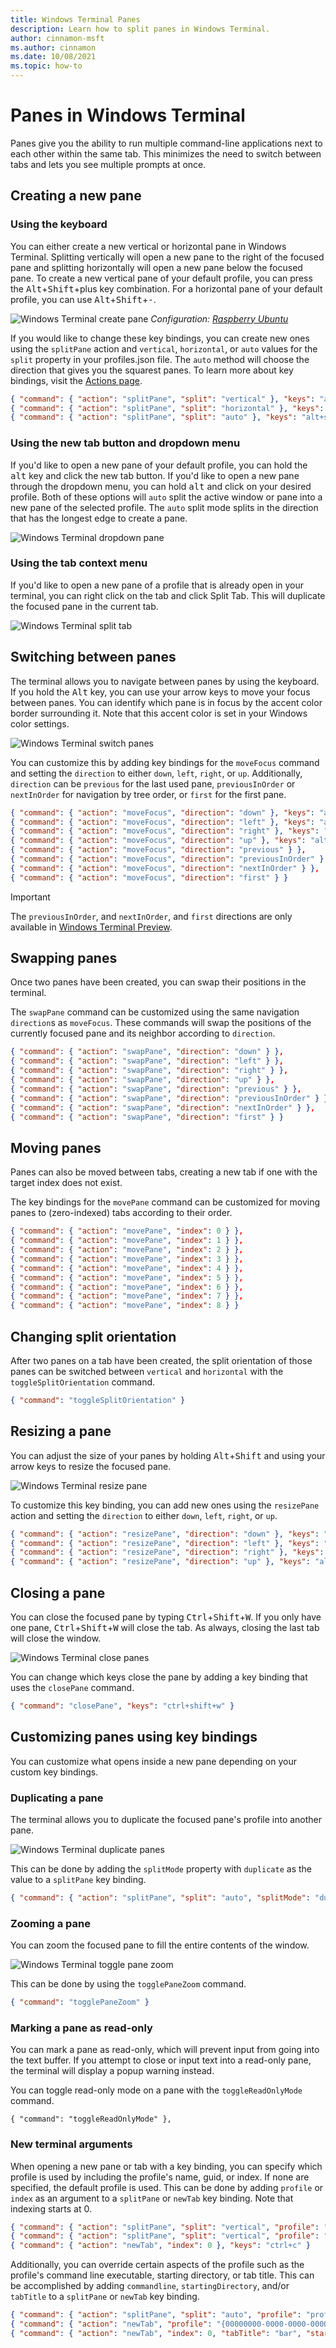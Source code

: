 ```yaml
---
title: Windows Terminal Panes
description: Learn how to split panes in Windows Terminal.
author: cinnamon-msft
ms.author: cinnamon
ms.date: 10/08/2021
ms.topic: how-to
---
```


# Panes in Windows Terminal

Panes give you the ability to run multiple command-line applications next to each other within the same tab. This minimizes the need to switch between tabs and lets you see multiple prompts at once.

## Creating a new pane

### Using the keyboard

You can either create a new vertical or horizontal pane in Windows Terminal. Splitting vertically will open a new pane to the right of the focused pane and splitting horizontally will open a new pane below the focused pane. To create a new vertical pane of your default profile, you can press the <kbd>Alt</kbd>+<kbd>Shift</kbd>+plus key combination. For a horizontal pane of your default profile, you can use <kbd>Alt</kbd>+<kbd>Shift</kbd>+<kbd>-</kbd>.

![Windows Terminal create pane](./images/open-panes.gif)
_Configuration: [Raspberry Ubuntu](./custom-terminal-gallery/raspberry-ubuntu.md)_

If you would like to change these key bindings, you can create new ones using the `splitPane` action and `vertical`, `horizontal`, or `auto` values for the `split` property in your profiles.json file. The `auto` method will choose the direction that gives you the squarest panes. To learn more about key bindings, visit the [Actions page](./customize-settings/actions.md).

```json
{ "command": { "action": "splitPane", "split": "vertical" }, "keys": "alt+shift+plus" },
{ "command": { "action": "splitPane", "split": "horizontal" }, "keys": "alt+shift+-" },
{ "command": { "action": "splitPane", "split": "auto" }, "keys": "alt+shift+d" }
```

### Using the new tab button and dropdown menu

If you'd like to open a new pane of your default profile, you can hold the <kbd>alt</kbd> key and click the new tab button. If you'd like to open a new pane through the dropdown menu, you can hold <kbd>alt</kbd> and click on your desired profile. Both of these options will `auto` split the active window or pane into a new pane of the selected profile. The `auto` split mode splits in the direction that has the longest edge to create a pane.

![Windows Terminal dropdown pane](./images/alt-click-pane.gif)

### Using the tab context menu

If you'd like to open a new pane of a profile that is already open in your terminal, you can right click on the tab and click Split Tab. This will duplicate the focused pane in the current tab.

![Windows Terminal split tab](./images/split-tab.gif)

## Switching between panes

The terminal allows you to navigate between panes by using the keyboard. If you hold the <kbd>Alt</kbd> key, you can use your arrow keys to move your focus between panes. You can identify which pane is in focus by the accent color border surrounding it. Note that this accent color is set in your Windows color settings.

![Windows Terminal switch panes](./images/navigate-panes.gif)

You can customize this by adding key bindings for the `moveFocus` command and setting the `direction` to either `down`, `left`, `right`, or `up`. Additionally, `direction` can be `previous` for the last used pane, `previousInOrder` or `nextInOrder` for navigation by tree order, or `first` for the first pane.

```json
{ "command": { "action": "moveFocus", "direction": "down" }, "keys": "alt+down" },
{ "command": { "action": "moveFocus", "direction": "left" }, "keys": "alt+left" },
{ "command": { "action": "moveFocus", "direction": "right" }, "keys": "alt+right" },
{ "command": { "action": "moveFocus", "direction": "up" }, "keys": "alt+up" },
{ "command": { "action": "moveFocus", "direction": "previous" } },
{ "command": { "action": "moveFocus", "direction": "previousInOrder" } },
{ "command": { "action": "moveFocus", "direction": "nextInOrder" } },
{ "command": { "action": "moveFocus", "direction": "first" } }
```

> [!IMPORTANT]
> The `previousInOrder`, and `nextInOrder`, and `first` directions are only available in [Windows Terminal Preview](https://aka.ms/terminal-preview).

## Swapping panes

Once two panes have been created, you can swap their positions in the terminal.

The `swapPane` command can be customized using the same navigation `direction`s as `moveFocus`. These commands will swap the positions of the currently focused pane and its neighbor according to `direction`.

```json
{ "command": { "action": "swapPane", "direction": "down" } },
{ "command": { "action": "swapPane", "direction": "left" } },
{ "command": { "action": "swapPane", "direction": "right" } },
{ "command": { "action": "swapPane", "direction": "up" } },
{ "command": { "action": "swapPane", "direction": "previous" } },
{ "command": { "action": "swapPane", "direction": "previousInOrder" } },
{ "command": { "action": "swapPane", "direction": "nextInOrder" } },
{ "command": { "action": "swapPane", "direction": "first" } }
```

## Moving panes

Panes can also be moved between tabs, creating a new tab if one with the target index does not exist.

The key bindings for the `movePane` command can be customized for moving panes to (zero-indexed) tabs according to their order.

```json
{ "command": { "action": "movePane", "index": 0 } },
{ "command": { "action": "movePane", "index": 1 } },
{ "command": { "action": "movePane", "index": 2 } },
{ "command": { "action": "movePane", "index": 3 } },
{ "command": { "action": "movePane", "index": 4 } },
{ "command": { "action": "movePane", "index": 5 } },
{ "command": { "action": "movePane", "index": 6 } },
{ "command": { "action": "movePane", "index": 7 } },
{ "command": { "action": "movePane", "index": 8 } }
```

## Changing split orientation

After two panes on a tab have been created, the split orientation of those panes can be switched between `vertical` and `horizontal` with the `toggleSplitOrientation` command.

```json
{ "command": "toggleSplitOrientation" }
```

## Resizing a pane

You can adjust the size of your panes by holding <kbd>Alt</kbd>+<kbd>Shift</kbd> and using your arrow keys to resize the focused pane.

![Windows Terminal resize pane](./images/resize-panes.gif)

To customize this key binding, you can add new ones using the `resizePane` action and setting the `direction` to either `down`, `left`, `right`, or `up`.

```json
{ "command": { "action": "resizePane", "direction": "down" }, "keys": "alt+shift+down" },
{ "command": { "action": "resizePane", "direction": "left" }, "keys": "alt+shift+left" },
{ "command": { "action": "resizePane", "direction": "right" }, "keys": "alt+shift+right" },
{ "command": { "action": "resizePane", "direction": "up" }, "keys": "alt+shift+up" }
```

## Closing a pane

You can close the focused pane by typing <kbd>Ctrl</kbd>+<kbd>Shift</kbd>+<kbd>W</kbd>. If you only have one pane, <kbd>Ctrl</kbd>+<kbd>Shift</kbd>+<kbd>W</kbd> will close the tab. As always, closing the last tab will close the window.

![Windows Terminal close panes](./images/close-panes.gif)

You can change which keys close the pane by adding a key binding that uses the `closePane` command.

```json
{ "command": "closePane", "keys": "ctrl+shift+w" }
```

## Customizing panes using key bindings

You can customize what opens inside a new pane depending on your custom key bindings.

### Duplicating a pane

The terminal allows you to duplicate the focused pane's profile into another pane.

![Windows Terminal duplicate panes](./images/duplicate-panes.gif)

This can be done by adding the `splitMode` property with `duplicate` as the value to a `splitPane` key binding.

```json
{ "command": { "action": "splitPane", "split": "auto", "splitMode": "duplicate" }, "keys": "alt+shift+d" }
```

### Zooming a pane

You can zoom the focused pane to fill the entire contents of the window.

![Windows Terminal toggle pane zoom](./images/toggle-pane-zoom.gif)

This can be done by using the `togglePaneZoom` command.

```json
{ "command": "togglePaneZoom" }
```

### Marking a pane as read-only

You can mark a pane as read-only, which will prevent input from going into the text buffer. If you attempt to close or input text into a read-only pane, the terminal will display a popup warning instead.

You can toggle read-only mode on a pane with the `toggleReadOnlyMode` command.

```
{ "command": "toggleReadOnlyMode" },
```

### New terminal arguments

When opening a new pane or tab with a key binding, you can specify which profile is used by including the profile's name, guid, or index. If none are specified, the default profile is used. This can be done by adding `profile` or `index` as an argument to a `splitPane` or `newTab` key binding. Note that indexing starts at 0.

```json
{ "command": { "action": "splitPane", "split": "vertical", "profile": "profile1" }, "keys": "ctrl+a" },
{ "command": { "action": "splitPane", "split": "vertical", "profile": "{00000000-0000-0000-0000-000000000000}" }, "keys": "ctrl+b" },
{ "command": { "action": "newTab", "index": 0 }, "keys": "ctrl+c" }
```

Additionally, you can override certain aspects of the profile such as the profile's command line executable, starting directory, or tab title. This can be accomplished by adding `commandline`, `startingDirectory`, and/or `tabTitle` to a `splitPane` or `newTab` key binding.

```json
{ "command": { "action": "splitPane", "split": "auto", "profile": "profile1", "commandline": "foo.exe" }, "keys": "ctrl+a" },
{ "command": { "action": "newTab", "profile": "{00000000-0000-0000-0000-000000000000}", "startingDirectory": "C:\\foo" }, "keys": "ctrl+b" },
{ "command": { "action": "newTab", "index": 0, "tabTitle": "bar", "startingDirectory": "C:\\foo", "commandline": "foo.exe" }, "keys": "ctrl+c" }
```
